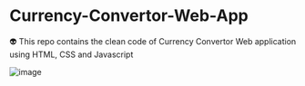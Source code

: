 # Currency-Convertor-Web-App
👽 This repo contains the clean code of Currency Convertor Web application using HTML, CSS and Javascript

![image](https://github.com/user-attachments/assets/523bbc51-c9e0-4ba3-8122-4d84411564b4)
